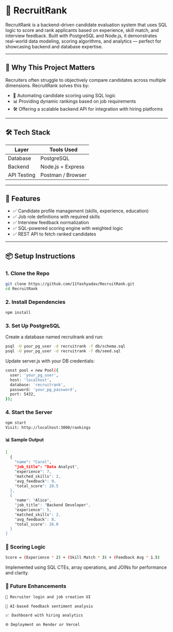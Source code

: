 # 🚀 RecruitRank

RecruitRank is a backend-driven candidate evaluation system that uses SQL logic to score and rank applicants based on experience, skill match, and interview feedback. Built with PostgreSQL and Node.js, it demonstrates real-world data modeling, scoring algorithms, and analytics — perfect for showcasing backend and database expertise.

---

## 📌 Why This Project Matters

Recruiters often struggle to objectively compare candidates across multiple dimensions. RecruitRank solves this by:

- 🧠 Automating candidate scoring using SQL logic
- 📊 Providing dynamic rankings based on job requirements
- 🛠️ Offering a scalable backend API for integration with hiring platforms

---

## 🛠️ Tech Stack

| Layer       | Tools Used           |
|------------|----------------------|
| Database    | PostgreSQL           |
| Backend     | Node.js + Express    |
| API Testing | Postman / Browser    |

---

## 🧱 Features

- ✅ Candidate profile management (skills, experience, education)
- ✅ Job role definitions with required skills
- ✅ Interview feedback normalization
- ✅ SQL-powered scoring engine with weighted logic
- ✅ REST API to fetch ranked candidates

---

## 📦 Setup Instructions

### 1. Clone the Repo

```bash
git clone https://github.com/11Yashyadav/RecruitRank.git
cd RecruitRank
```
### 2. Install Dependencies
```bash
npm install
```
### 3. Set Up PostgreSQL
Create a database named recruitrank and run:
```bash
psql -U your_pg_user -d recruitrank -f db/schema.sql
psql -U your_pg_user -d recruitrank -f db/seed.sql
```

Update server.js with your DB credentials:
```bash
const pool = new Pool({
  user: 'your_pg_user',
  host: 'localhost',
  database: 'recruitrank',
  password: 'your_pg_password',
  port: 5432,
});
```
### 4. Start the Server
```bash
npm start
Visit: http://localhost:3000/rankings
```

#### 📊 Sample Output
```bash
[
  {
    "name": "Carol",
    "job_title": "Data Analyst",
    "experience": 7,
    "matched_skills": 2,
    "avg_feedback": 9,
    "total_score": 28.5
  },
  {
    "name": "Alice",
    "job_title": "Backend Developer",
    "experience": 5,
    "matched_skills": 2,
    "avg_feedback": 8,
    "total_score": 26.0
  }
]
```
### 🧠 Scoring Logic
```bash
Score = (Experience * 2) + (Skill Match * 3) + (Feedback Avg * 1.5)
```
Implemented using SQL CTEs, array operations, and JOINs for performance and clarity.

### 🚀 Future Enhancements
```bash
🔐 Recruiter login and job creation UI

🤖 AI-based feedback sentiment analysis

📈 Dashboard with hiring analytics

🌐 Deployment on Render or Vercel
```
